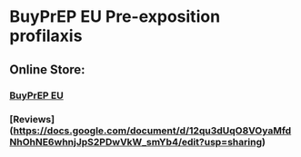 # BuyPrEP EU Pre-exposition profilaxis

## Online Store:
### [BuyPrEP EU](https://www.buyprep.eu)

### [Reviews] (https://docs.google.com/document/d/12qu3dUqO8VOyaMfdNhOhNE6whnjJpS2PDwVkW_smYb4/edit?usp=sharing)
